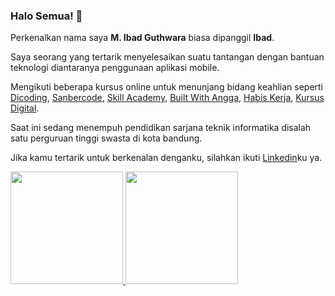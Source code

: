 ### Halo Semua! 👋

Perkenalkan nama saya **M. Ibad Guthwara** biasa dipanggil **Ibad**.

Saya seorang yang tertarik menyelesaikan suatu tantangan dengan bantuan teknologi diantaranya penggunaan aplikasi mobile.

Mengikuti beberapa kursus online untuk menunjang bidang keahlian seperti [Dicoding](https://www.dicoding.com), [Sanbercode](https://sanbercode.com), [Skill Academy](https://www.skillacademy.com), [Built With Angga](https://www.builtwithangga.com), [Habis Kerja](https://www.habiskerja.com), [Kursus Digital](https://www.kursusdigital.id).

Saat ini sedang menempuh pendidikan sarjana teknik informatika disalah satu perguruan tinggi swasta di kota bandung.

Jika kamu tertarik untuk berkenalan denganku, silahkan ikuti [Linkedin](https://www.linkedin.com/in/m-ibad-guthwara-a888ab1b1/)ku ya.

<p align="left">
<a href="https://github.com/mibadguthwara">
  <img height="180em" src="https://github-readme-stats-eight-theta.vercel.app/api?username=mibadguthwara&show_icons=true&theme=algolia&include_all_commits=true&count_private=true"/>
  <img height="180em" src="https://github-readme-stats-eight-theta.vercel.app/api/top-langs/?username=mibadguthwara&layout=compact&langs_count=8&theme=algolia"/>
</a>
</p>

<!--
**mibadguthwara/mibadguthwara** is a ✨ _special_ ✨ repository because its `README.md` (this file) appears on your GitHub profile.

Here are some ideas to get you started:

- 🔭 I’m currently working on ...
- 🌱 I’m currently learning ...
- 👯 I’m looking to collaborate on ...
- 🤔 I’m looking for help with ...
- 💬 Ask me about ...
- 📫 How to reach me: ...
- 😄 Pronouns: ...
- ⚡ Fun fact: ...
-->

